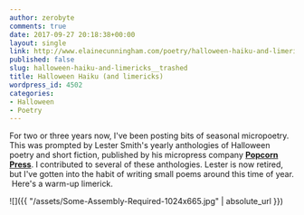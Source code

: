 ```yaml
---
author: zerobyte
comments: true
date: 2017-09-27 20:18:38+00:00
layout: single
link: http://www.elainecunningham.com/poetry/halloween-haiku-and-limericks__trashed/
published: false
slug: halloween-haiku-and-limericks__trashed
title: Halloween Haiku (and limericks)
wordpress_id: 4502
categories:
- Halloween
- Poetry
---
```


For two or three years now, I've been posting bits of seasonal micropoetry. This was prompted by Lester Smith's yearly anthologies of Halloween poetry and short fiction, published by his micropress company **[Popcorn Press](http://www.popcornpress.com/product-category/books/poetry/)**. I contributed to several of these anthologies. Lester is now retired, but I've gotten into the habit of writing small poems around this time of year.  Here's a warm-up limerick.

![]({{ "/assets/Some-Assembly-Required-1024x665.jpg" | absolute_url }})
